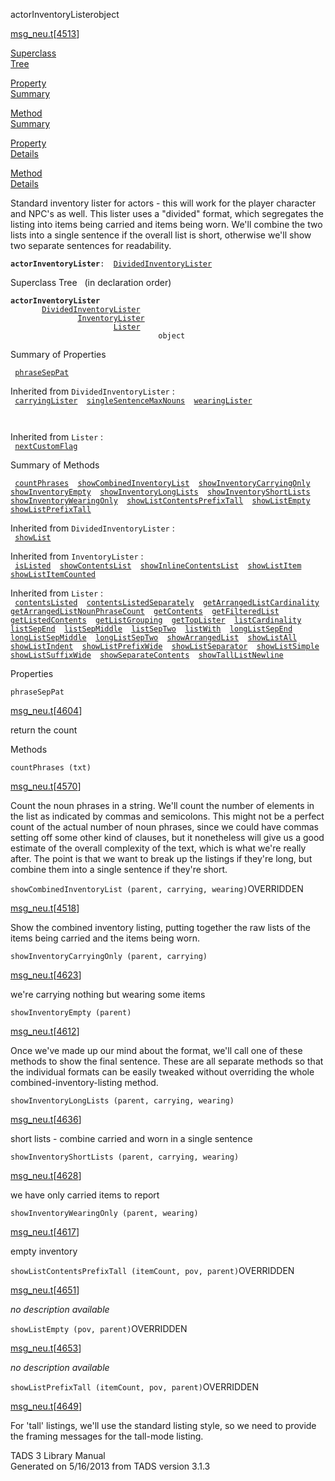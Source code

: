 ---
---
<span class="title">actorInventoryLister</span><span class="type">object</span>

[msg_neu.t](../file/msg_neu.t.html)\[[4513](../source/msg_neu.t.html#4513)\]

[Superclass  
Tree](#_SuperClassTree_)

[Property  
Summary](#_PropSummary_)

[Method  
Summary](#_MethodSummary_)

[Property  
Details](#_Properties_)

[Method  
Details](#_Methods_)

<div class="fdesc">

Standard inventory lister for actors - this will work for the player
character and NPC's as well. This lister uses a "divided" format, which
segregates the listing into items being carried and items being worn.
We'll combine the two lists into a single sentence if the overall list
is short, otherwise we'll show two separate sentences for readability.

**`actorInventoryLister`**` :   `[`DividedInventoryLister`](../object/DividedInventoryLister.html)

</div>

<span id="_SuperClassTree_"></span>

<div class="mjhd">

<span class="hdln">Superclass Tree</span>   (in declaration order)

</div>

**`actorInventoryLister`**  
`         `[`DividedInventoryLister`](../object/DividedInventoryLister.html)  
`                 `[`InventoryLister`](../object/InventoryLister.html)  
`                         `[`Lister`](../object/Lister.html)  
`                                 object`  
<span id="_PropSummary_"></span>

<div class="mjhd">

<span class="hdln">Summary of Properties</span>  

</div>

` `[`phraseSepPat`](#phraseSepPat)`  `

Inherited from `DividedInventoryLister` :  
` `[`carryingLister`](../object/DividedInventoryLister.html#carryingLister)`  `[`singleSentenceMaxNouns`](../object/DividedInventoryLister.html#singleSentenceMaxNouns)`  `[`wearingLister`](../object/DividedInventoryLister.html#wearingLister)`  `

` `

Inherited from `Lister` :  
` `[`nextCustomFlag`](../object/Lister.html#nextCustomFlag)`  `

<span id="_MethodSummary_"></span>

<div class="mjhd">

<span class="hdln">Summary of Methods</span>  

</div>

` `[`countPhrases`](#countPhrases)`  `[`showCombinedInventoryList`](#showCombinedInventoryList)`  `[`showInventoryCarryingOnly`](#showInventoryCarryingOnly)`  `[`showInventoryEmpty`](#showInventoryEmpty)`  `[`showInventoryLongLists`](#showInventoryLongLists)`  `[`showInventoryShortLists`](#showInventoryShortLists)`  `[`showInventoryWearingOnly`](#showInventoryWearingOnly)`  `[`showListContentsPrefixTall`](#showListContentsPrefixTall)`  `[`showListEmpty`](#showListEmpty)`  `[`showListPrefixTall`](#showListPrefixTall)`  `

Inherited from `DividedInventoryLister` :  
` `[`showList`](../object/DividedInventoryLister.html#showList)`  `

Inherited from `InventoryLister` :  
` `[`isListed`](../object/InventoryLister.html#isListed)`  `[`showContentsList`](../object/InventoryLister.html#showContentsList)`  `[`showInlineContentsList`](../object/InventoryLister.html#showInlineContentsList)`  `[`showListItem`](../object/InventoryLister.html#showListItem)`  `[`showListItemCounted`](../object/InventoryLister.html#showListItemCounted)`  `

Inherited from `Lister` :  
` `[`contentsListed`](../object/Lister.html#contentsListed)`  `[`contentsListedSeparately`](../object/Lister.html#contentsListedSeparately)`  `[`getArrangedListCardinality`](../object/Lister.html#getArrangedListCardinality)`  `[`getArrangedListNounPhraseCount`](../object/Lister.html#getArrangedListNounPhraseCount)`  `[`getContents`](../object/Lister.html#getContents)`  `[`getFilteredList`](../object/Lister.html#getFilteredList)`  `[`getListedContents`](../object/Lister.html#getListedContents)`  `[`getListGrouping`](../object/Lister.html#getListGrouping)`  `[`getTopLister`](../object/Lister.html#getTopLister)`  `[`listCardinality`](../object/Lister.html#listCardinality)`  `[`listSepEnd`](../object/Lister.html#listSepEnd)`  `[`listSepMiddle`](../object/Lister.html#listSepMiddle)`  `[`listSepTwo`](../object/Lister.html#listSepTwo)`  `[`listWith`](../object/Lister.html#listWith)`  `[`longListSepEnd`](../object/Lister.html#longListSepEnd)`  `[`longListSepMiddle`](../object/Lister.html#longListSepMiddle)`  `[`longListSepTwo`](../object/Lister.html#longListSepTwo)`  `[`showArrangedList`](../object/Lister.html#showArrangedList)`  `[`showListAll`](../object/Lister.html#showListAll)`  `[`showListIndent`](../object/Lister.html#showListIndent)`  `[`showListPrefixWide`](../object/Lister.html#showListPrefixWide)`  `[`showListSeparator`](../object/Lister.html#showListSeparator)`  `[`showListSimple`](../object/Lister.html#showListSimple)`  `[`showListSuffixWide`](../object/Lister.html#showListSuffixWide)`  `[`showSeparateContents`](../object/Lister.html#showSeparateContents)`  `[`showTallListNewline`](../object/Lister.html#showTallListNewline)`  `

<span id="_Properties_"></span>

<div class="mjhd">

<span class="hdln">Properties</span>  

</div>

<span id="phraseSepPat"></span>

`phraseSepPat`

[msg_neu.t](../file/msg_neu.t.html)\[[4604](../source/msg_neu.t.html#4604)\]

<div class="desc">

return the count

</div>

<span id="_Methods_"></span>

<div class="mjhd">

<span class="hdln">Methods</span>  

</div>

<span id="countPhrases"></span>

`countPhrases (txt)`

[msg_neu.t](../file/msg_neu.t.html)\[[4570](../source/msg_neu.t.html#4570)\]

<div class="desc">

Count the noun phrases in a string. We'll count the number of elements
in the list as indicated by commas and semicolons. This might not be a
perfect count of the actual number of noun phrases, since we could have
commas setting off some other kind of clauses, but it nonetheless will
give us a good estimate of the overall complexity of the text, which is
what we're really after. The point is that we want to break up the
listings if they're long, but combine them into a single sentence if
they're short.

</div>

<span id="showCombinedInventoryList"></span>

`showCombinedInventoryList (parent, carrying, wearing)`<span class="rem">OVERRIDDEN</span>

[msg_neu.t](../file/msg_neu.t.html)\[[4518](../source/msg_neu.t.html#4518)\]

<div class="desc">

Show the combined inventory listing, putting together the raw lists of
the items being carried and the items being worn.

</div>

<span id="showInventoryCarryingOnly"></span>

`showInventoryCarryingOnly (parent, carrying)`

[msg_neu.t](../file/msg_neu.t.html)\[[4623](../source/msg_neu.t.html#4623)\]

<div class="desc">

we're carrying nothing but wearing some items

</div>

<span id="showInventoryEmpty"></span>

`showInventoryEmpty (parent)`

[msg_neu.t](../file/msg_neu.t.html)\[[4612](../source/msg_neu.t.html#4612)\]

<div class="desc">

Once we've made up our mind about the format, we'll call one of these
methods to show the final sentence. These are all separate methods so
that the individual formats can be easily tweaked without overriding the
whole combined-inventory-listing method.

</div>

<span id="showInventoryLongLists"></span>

`showInventoryLongLists (parent, carrying, wearing)`

[msg_neu.t](../file/msg_neu.t.html)\[[4636](../source/msg_neu.t.html#4636)\]

<div class="desc">

short lists - combine carried and worn in a single sentence

</div>

<span id="showInventoryShortLists"></span>

`showInventoryShortLists (parent, carrying, wearing)`

[msg_neu.t](../file/msg_neu.t.html)\[[4628](../source/msg_neu.t.html#4628)\]

<div class="desc">

we have only carried items to report

</div>

<span id="showInventoryWearingOnly"></span>

`showInventoryWearingOnly (parent, wearing)`

[msg_neu.t](../file/msg_neu.t.html)\[[4617](../source/msg_neu.t.html#4617)\]

<div class="desc">

empty inventory

</div>

<span id="showListContentsPrefixTall"></span>

`showListContentsPrefixTall (itemCount, pov, parent)`<span class="rem">OVERRIDDEN</span>

[msg_neu.t](../file/msg_neu.t.html)\[[4651](../source/msg_neu.t.html#4651)\]

<div class="desc">

*no description available*

</div>

<span id="showListEmpty"></span>

`showListEmpty (pov, parent)`<span class="rem">OVERRIDDEN</span>

[msg_neu.t](../file/msg_neu.t.html)\[[4653](../source/msg_neu.t.html#4653)\]

<div class="desc">

*no description available*

</div>

<span id="showListPrefixTall"></span>

`showListPrefixTall (itemCount, pov, parent)`<span class="rem">OVERRIDDEN</span>

[msg_neu.t](../file/msg_neu.t.html)\[[4649](../source/msg_neu.t.html#4649)\]

<div class="desc">

For 'tall' listings, we'll use the standard listing style, so we need to
provide the framing messages for the tall-mode listing.

</div>

<div class="ftr">

TADS 3 Library Manual  
Generated on 5/16/2013 from TADS version 3.1.3

</div>
